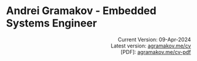 # Andrei Gramakov - Embedded Systems Engineer

<div style="text-align: right">Current Version: 09-Apr-2024</div>
<div style="text-align: right">Latest version: <a href="https://agramakov.me/cv">agramakov.me/cv</a></div>
<div style="text-align: right">[PDF]: <a href="https://agramakov.me/cv-pdf">agramakov.me/cv-pdf</a></div>
<!--  -->

<!--  -->
